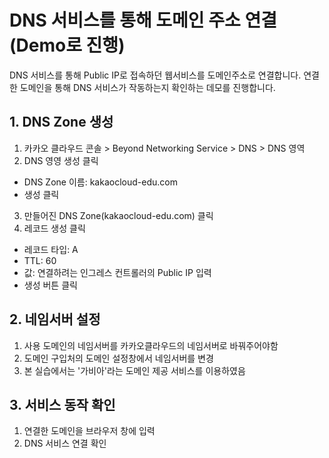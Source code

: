 # DNS 서비스를 통해 도메인 주소 연결 (Demo로 진행)

DNS 서비스를 통해 Public IP로 접속하던 웹서비스를 도메인주소로 연결합니다. 연결한 도메인을 통해 DNS 서비스가 작동하는지 확인하는 데모를 진행합니다.


## 1. DNS Zone 생성

1. 카카오 클라우드 콘솔 > Beyond Networking Service > DNS > DNS 영역
2. DNS 영영 생성 클릭
  - DNS Zone 이름: kakaocloud-edu.com
  - 생성 클릭
3. 만들어진 DNS Zone(kakaocloud-edu.com) 클릭
4. 레코드 생성 클릭
  - 레코드 타입: A
  - TTL: 60
  - 값: 연결하려는 인그레스 컨트롤러의 Public IP 입력
  - 생성 버튼 클릭

## 2. 네임서버 설정

1. 사용 도메인의 네임서버를 카카오클라우드의 네임서버로 바꿔주어야함
2. 도메인 구입처의 도메인 설정창에서 네임서버를 변경
3. 본 실습에서는 '가비아'라는 도메인 제공 서비스를 이용하였음

## 3. 서비스 동작 확인

1. 연결한 도메인을 브라우저 창에 입력
2. DNS 서비스 연결 확인

 
